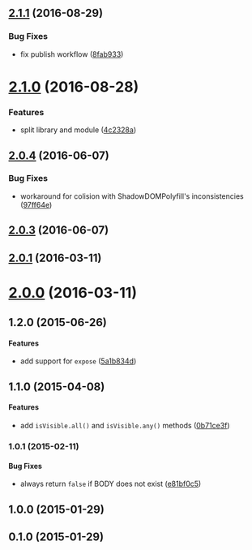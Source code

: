 <a name="2.1.1"></a>
## [2.1.1](https://github.com/fczbkk/isvisible/compare/v2.1.0...v2.1.1) (2016-08-29)


### Bug Fixes

* fix publish workflow ([8fab933](https://github.com/fczbkk/isvisible/commit/8fab933))



<a name="2.1.0"></a>
# [2.1.0](https://github.com/fczbkk/isvisible/compare/v2.0.4...v2.1.0) (2016-08-28)


### Features

* split library and module ([4c2328a](https://github.com/fczbkk/isvisible/commit/4c2328a))



<a name="2.0.4"></a>
## [2.0.4](https://github.com/fczbkk/isvisible/compare/v2.0.3...v2.0.4) (2016-06-07)


### Bug Fixes

* workaround for colision with ShadowDOMPolyfill's inconsistencies ([97ff64e](https://github.com/fczbkk/isvisible/commit/97ff64e))



<a name="2.0.3"></a>
## [2.0.3](https://github.com/fczbkk/isvisible/compare/v2.0.2...v2.0.3) (2016-06-07)



<a name="2.0.1"></a>
## [2.0.1](https://github.com/fczbkk/isvisible/compare/v2.0.0...v2.0.1) (2016-03-11)




<a name="2.0.0"></a>
# [2.0.0](https://github.com/fczbkk/isvisible/compare/v1.3.0...v2.0.0) (2016-03-11)




<a name="1.2.0"></a>
## 1.2.0 (2015-06-26)


#### Features

* add support for `expose` ([5a1b834d](https://github.com/fczbkk/isvisible/commit/5a1b834d50cb67d581b88a5f094ccef3667f2246))


<a name="1.1.0"></a>
## 1.1.0 (2015-04-08)


#### Features

* add `isVisible.all()` and `isVisible.any()` methods ([0b71ce3f](https://github.com/fczbkk/isvisible/commit/0b71ce3f49024727acb08b12a1334de4dc0966e5))


<a name="1.0.1"></a>
### 1.0.1 (2015-02-11)


#### Bug Fixes

* always return `false` if BODY does not exist ([e81bf0c5](https://github.com/fczbkk/isvisible/commit/e81bf0c5de3598c71323daba2b0e75033743508d))


<a name="1.0.0"></a>
## 1.0.0 (2015-01-29)


<a name="0.1.0"></a>
## 0.1.0 (2015-01-29)

